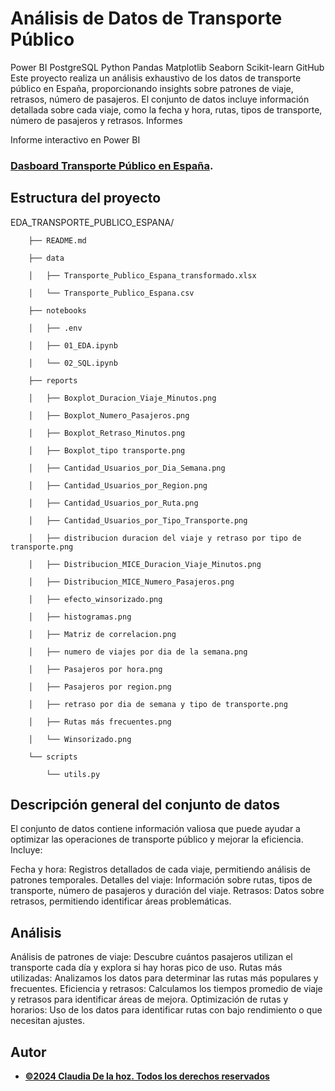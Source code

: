 # Análisis de Datos de Transporte Público
Power BI PostgreSQL Python Pandas Matplotlib Seaborn Scikit-learn GitHub
Este proyecto realiza un análisis exhaustivo de los datos de transporte público en España, proporcionando insights sobre patrones de viaje, retrasos, número de pasajeros. El conjunto de datos incluye información detallada sobre cada viaje, como la fecha y hora, rutas, tipos de transporte, número de pasajeros y retrasos.
Informes

Informe interactivo en Power BI

### [Dasboard Transporte Público en España](https://app.powerbi.com/links/DKmfGKumDy?ctid=5fd5460a-b425-49de-9bd0-fcd26270d30c&pbi_source=linkShare).

## Estructura del proyecto

EDA_TRANSPORTE_PUBLICO_ESPANA/


        ├── README.md
        
        ├── data
        
        │   ├── Transporte_Publico_Espana_transformado.xlsx
        
        │   └── Transporte_Publico_Espana.csv
        
        ├── notebooks
        
        │   ├── .env
        
        │   ├── 01_EDA.ipynb
        
        │   └── 02_SQL.ipynb
        
        ├── reports
        
        │   ├── Boxplot_Duracion_Viaje_Minutos.png
        
        │   ├── Boxplot_Numero_Pasajeros.png
        
        │   ├── Boxplot_Retraso_Minutos.png
        
        │   ├── Boxplot_tipo transporte.png
        
        │   ├── Cantidad_Usuarios_por_Dia_Semana.png
        
        │   ├── Cantidad_Usuarios_por_Region.png
        
        │   ├── Cantidad_Usuarios_por_Ruta.png
        
        │   ├── Cantidad_Usuarios_por_Tipo_Transporte.png
        
        │   ├── distribucion duracion del viaje y retraso por tipo de transporte.png
        
        │   ├── Distribucion_MICE_Duracion_Viaje_Minutos.png
        
        │   ├── Distribucion_MICE_Numero_Pasajeros.png
        
        │   ├── efecto_winsorizado.png
        
        │   ├── histogramas.png
        
        │   ├── Matriz de correlacion.png
        
        │   ├── numero de viajes por dia de la semana.png
        
        │   ├── Pasajeros por hora.png
        
        │   ├── Pasajeros por region.png
        
        │   ├── retraso por dia de semana y tipo de transporte.png
        
        │   ├── Rutas más frecuentes.png
        
        │   └── Winsorizado.png
        
        └── scripts
        
            └── utils.py
    
## Descripción general del conjunto de datos
El conjunto de datos contiene información valiosa que puede ayudar a optimizar las operaciones de transporte público y mejorar la eficiencia. Incluye:

Fecha y hora: Registros detallados de cada viaje, permitiendo análisis de patrones temporales.
Detalles del viaje: Información sobre rutas, tipos de transporte, número de pasajeros y duración del viaje.
Retrasos: Datos sobre retrasos, permitiendo identificar áreas problemáticas.

## Análisis

Análisis de patrones de viaje: Descubre cuántos pasajeros utilizan el transporte cada día y explora si hay horas pico de uso.
Rutas más utilizadas: Analizamos los datos para determinar las rutas más populares y frecuentes.
Eficiencia y retrasos: Calculamos los tiempos promedio de viaje y retrasos para identificar áreas de mejora.
Optimización de rutas y horarios: Uso de los datos para identificar rutas con bajo rendimiento o que necesitan ajustes.

## Autor
- <ins><b>©2024 Claudia De la hoz. Todos los derechos reservados</b></ins>
